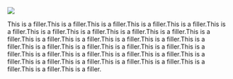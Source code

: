 <a href="https://www.juncture-digital.org"><img src="https://juncture-digital.github.io/juncture/static/images/ve-button.png"></a>

<param ve-config 
title="More about tea!"    
source-image="https://upload.wikimedia.org/wikipedia/commons/6/6e/Camellia_sinensis-IMG_3444.jpg"   
banner="https://upload.wikimedia.org/wikipedia/commons/6/6e/Camellia_sinensis-IMG_3444.jpg" 
height=100
author="Thais Perez"
layout="vertical">

<param ve-map
	   center="38.91588,-77.06338"
	   zoom="17"
	   caption="this is dumbarton oaks">
This is a filler.This is a filler.This is a filler.This is a filler.This is a filler.This is a filler.This is a filler.This is a filler.This is a filler.This is a filler.This is a filler.This is a filler.This is a filler.This is a filler.This is a filler.This is a filler.This is a filler.This is a filler.This is a filler.This is a filler.This is a filler.This is a filler.This is a filler.This is a filler.This is a filler.This is a filler.This is a filler.This is a filler.This is a filler.This is a filler.This is a filler.This is a filler.This is a filler.